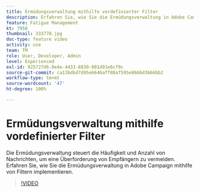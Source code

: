 ```yaml
---
title: Ermüdungsverwaltung mithilfe vordefinierter Filter
description: Erfahren Sie, wie Sie die Ermüdungsverwaltung in Adobe Campaign mithilfe von Filtern implementieren.
feature: Fatigue Management
kt: 7958
thumbnail: 333778.jpg
doc-type: feature video
activity: use
team: TM
role: User, Developer, Admin
level: Experienced
exl-id: 925727d6-0e4e-4433-8830-001d91e6cf9c
source-git-commit: ca13bdbd7d95e6646aff88af595e866bd3666bb2
workflow-type: tm+mt
source-wordcount: '47'
ht-degree: 100%

---
```


# Ermüdungsverwaltung mithilfe vordefinierter Filter

Die Ermüdungsverwaltung steuert die Häufigkeit und Anzahl von Nachrichten, um eine Überforderung von Empfängern zu vermeiden.
Erfahren Sie, wie Sie die Ermüdungsverwaltung in Adobe Campaign mithilfe von Filtern implementieren.

>[!VIDEO](https://video.tv.adobe.com/v/333778?quality=12)
